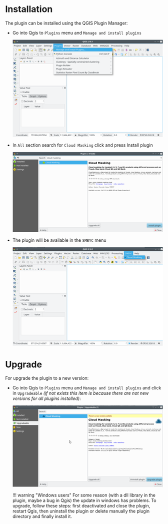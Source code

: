 # Installation

The plugin can be installed using the QGIS Plugin Manager:

- Go into Qgis to `Plugins` menu and `Manage and install plugins`

    ![install](img/install_01.png)

- In `All` section search for `Cloud Masking` click and press Install plugin

    ![install](img/install_02.png)

- The plugin will be available in the `SMBYC` menu

    ![install](img/install_03.png)

# Upgrade

For upgrade the plugin to a new version:

- Go into Qgis to `Plugins` menu and `Manage and install plugins` and click in `Upgradeable` _(if not exists this item is because there are not new versions for all plugins installed)_:

    ![install](img/upgrade_01.png)

    !!! warning "Windows users"
        For some reason (with a dll library in the plugin, maybe a bug in Qgis) the update in windows has problems. To upgrade, follow these steps: first deactivated and close the plugin, restart Qgis, then uninstall the plugin or delete manually the plugin directory and finally install it.